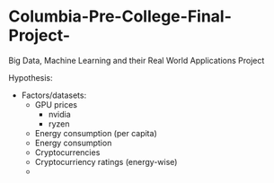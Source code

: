 # Columbia-Pre-College-Final-Project-
Big Data, Machine Learning and their Real World Applications Project

Hypothesis:
  - Factors/datasets:
     - GPU prices
        - nvidia
        - ryzen
     - Energy consumption (per capita)
     - Energy consumption
     - Cryptocurrencies 
     - Cryptocurriency ratings (energy-wise)
     - 
